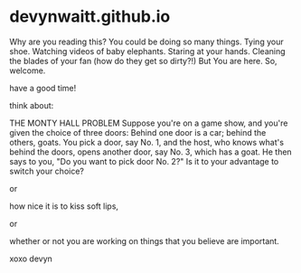 # devynwaitt.github.io

Why are you reading this?
You could be doing so many things. 
Tying your shoe. 
Watching videos of baby elephants.
Staring at your hands.
Cleaning the blades of your fan (how do they get so dirty?!)
But
You are here.
So, welcome. 

have a good time!

think about:

THE MONTY HALL PROBLEM
Suppose you're on a game show, and you're given the choice of three doors: 
Behind one door is a car; behind the others, goats. You pick a door, say No. 1, 
and the host, who knows what's behind the doors, opens another door, say No. 3, 
which has a goat. He then says to you, "Do you want to pick door No. 2?" 
Is it to your advantage to switch your choice?

or

how nice it is to kiss soft lips,

or

whether or not you are working on things that you believe are important.

xoxo
devyn


